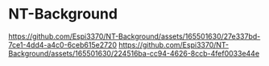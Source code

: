 # NT-Background
https://github.com/Espi3370/NT-Background/assets/165501630/27e337bd-7ce1-4dd4-a4c0-6ceb615e2720
https://github.com/Espi3370/NT-Background/assets/165501630/224516ba-cc94-4626-8ccb-4fef0033e44e
